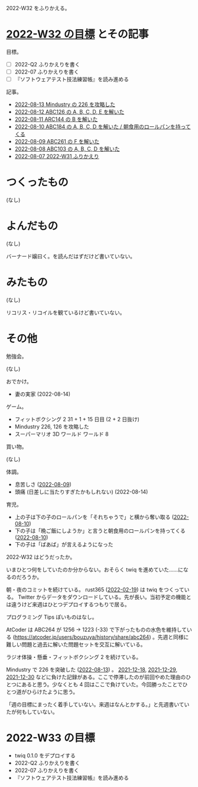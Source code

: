 2022-W32 をふりかえる。

# [2022-W32 の目標][2022-08-07] とその記事

目標。

- ☐ 2022-Q2 ふりかえりを書く
- ☐ 2022-07 ふりかえりを書く
- ☐ 『ソフトウェアテスト技法練習帳』を読み進める

記事。

- [2022-08-13 Mindustry の 226 を攻略した][2022-08-13]
- [2022-08-12 ABC126 の A, B, C, D, E を解いた][2022-08-12]
- [2022-08-11 ARC144 の B を解いた][2022-08-11]
- [2022-08-10 ABC184 の A, B, C, D を解いた / 朝食用のロールパンを持ってくる][2022-08-10]
- [2022-08-09 ABC261 の F を解いた][2022-08-09]
- [2022-08-08 ABC103 の A, B, C, D を解いた][2022-08-08]
- [2022-08-07 2022-W31 ふりかえり][2022-08-07]

# つくったもの

(なし)

# よんだもの

(なし)

バーナード嬢曰く。を読んだはずだけど書いていない。

# みたもの

(なし)

リコリス・リコイルを観ているけど書いていない。

# その他

勉強会。

(なし)

おでかけ。

- 妻の実家 (2022-08-14)

ゲーム。

- フィットボクシング 2 31 + 1 + 15 日目 (2 + 2 日抜け)
- Mindustry 226, 126 を攻略した
- スーパーマリオ 3D ワールド ワールド 8

買い物。

(なし)

体調。

- 息苦しさ ([2022-08-09])
- 頭痛 (日差しに当たりすぎたかもしれない) (2022-08-14)

育児。

- 上の子は下の子のロールパンを「それちゃうで」と横から奪い取る ([2022-08-10])
- 下の子は「晩ご飯にしようか」と言うと朝食用のロールパンを持ってくる ([2022-08-10])
- 下の子は「ばあば」が言えるようになった

2022-W32 はどうだったか。

いまひとつ何をしていたのか分からない。おそらく twiq を進めていた……になるのだろうか。

朝・夜のコミットを続けている。 rust365 ([2022-02-19]) は twiq をつくっている。 Twitter からデータをダウンロードしている。先が長い。当初予定の機能とは違うけど来週はひとつデプロイするつもりで居る。

プログラミング Tips ぽいものはなし。

AtCoder は ABC264 が 1256 → 1223 (-33) で下がったものの水色を維持している (<https://atcoder.jp/users/bouzuya/history/share/abc264>) 。先週と同様に難しい問題と過去に解いた問題セットを交互に解いている。

ラジオ体操・懸垂・フィットボクシング 2 を続けている。

Mindustry で 226 を突破した ([2022-08-13]) 。 [2021-12-18], [2021-12-29], [2021-12-30] などに負けた記録がある。ここで停滞したのが前回やめた理由のひとつにあると思う。少なくとも 4 回はここで負けていた。今回勝ったことでひとつ道がひらけたように思う。

「週の目標にまったく着手していない。来週はなんとかする。」と先週書いていたが何もしていない。

# 2022-W33 の目標

- twiq 0.1.0 をデプロイする
- 2022-Q2 ふりかえりを書く
- 2022-07 ふりかえりを書く
- 『ソフトウェアテスト技法練習帳』を読み進める

[2021-12-18]: https://blog.bouzuya.net/2021/12/18/
[2021-12-29]: https://blog.bouzuya.net/2021/12/29/
[2021-12-30]: https://blog.bouzuya.net/2021/12/30/
[2022-02-19]: https://blog.bouzuya.net/2022/02/19/
[2022-08-07]: https://blog.bouzuya.net/2022/08/07/
[2022-08-08]: https://blog.bouzuya.net/2022/08/08/
[2022-08-09]: https://blog.bouzuya.net/2022/08/09/
[2022-08-10]: https://blog.bouzuya.net/2022/08/10/
[2022-08-11]: https://blog.bouzuya.net/2022/08/11/
[2022-08-12]: https://blog.bouzuya.net/2022/08/12/
[2022-08-13]: https://blog.bouzuya.net/2022/08/13/
